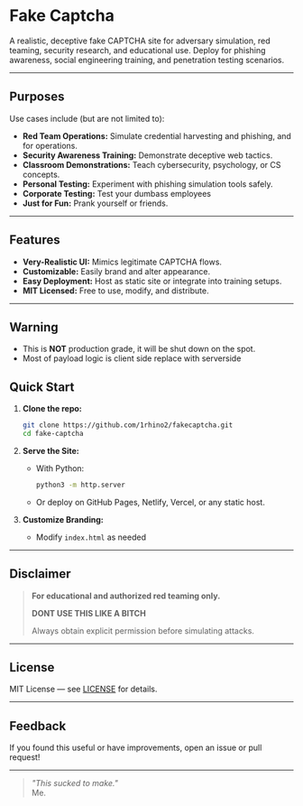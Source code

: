 # Fake Captcha

A realistic, deceptive fake CAPTCHA site for adversary simulation, red teaming, security research, and educational use. Deploy for phishing awareness, social engineering training, and penetration testing scenarios.

---

##  Purposes

Use cases include (but are not limited to):

- **Red Team Operations:** Simulate credential harvesting and phishing, and for operations.
- **Security Awareness Training:** Demonstrate deceptive web tactics.
- **Classroom Demonstrations:** Teach cybersecurity, psychology, or CS concepts.
- **Personal Testing:** Experiment with phishing simulation tools safely.
- **Corporate Testing:** Test your dumbass employees
- **Just for Fun:** Prank yourself or friends.

---

##  Features

- **Very-Realistic UI:** Mimics legitimate CAPTCHA flows.
- **Customizable:** Easily brand and alter appearance.
- **Easy Deployment:** Host as static site or integrate into training setups.
- **MIT Licensed:** Free to use, modify, and distribute.

---

## Warning
- This is **NOT** production grade, it will be shut down on the spot.
- Most of payload logic is client side replace with serverside

##  Quick Start

1. **Clone the repo:**
   ```sh
   git clone https://github.com/1rhino2/fakecaptcha.git
   cd fake-captcha
   ```

2. **Serve the Site:**
   - With Python:
     ```sh
     python3 -m http.server
     ```
   - Or deploy on GitHub Pages, Netlify, Vercel, or any static host.

3. **Customize Branding:**
   - Modify `index.html` as needed

---

## Disclaimer

> **For educational and authorized red teaming only.**
>
> **DONT USE THIS LIKE A BITCH**
>
> Always obtain explicit permission before simulating attacks.

---

##  License

MIT License — see [LICENSE](./LICENSE) for details.

---

##  Feedback

If you found this useful or have improvements, open an issue or pull request!

---

> _"This sucked to make."_  
> Me.
